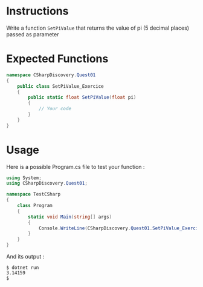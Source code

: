 # Instructions

Write a function `SetPiValue` that returns the value of pi (5 decimal places) passed as parameter

# Expected Functions

```C#
namespace CSharpDiscovery.Quest01
{
    public class SetPiValue_Exercice
    {
        public static float SetPiValue(float pi)
        {
            // Your code
        }
    }
}
```

# Usage

Here is a possible Program.cs file to test your function :

```C#
using System;
using CSharpDiscovery.Quest01;

namespace TestCSharp
{
    class Program
    {
        static void Main(string[] args)
        {
            Console.WriteLine(CSharpDiscovery.Quest01.SetPiValue_Exercice.SetPiValue(0));
        }
    }
}
```

And its output :

```
$ dotnet run
3.14159
$
```
